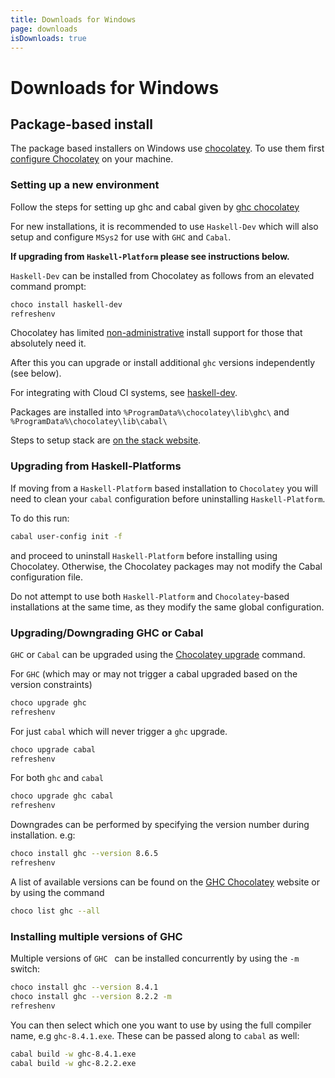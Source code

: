 ```yaml
---
title: Downloads for Windows
page: downloads
isDownloads: true
---
```


# Downloads for Windows

## Package-based install

The package based installers on Windows use [chocolatey](https://chocolatey.org).
To use them first [configure Chocolatey](https://chocolatey.org/install) on your machine.

### Setting up a new environment

Follow the steps for setting up ghc and cabal given by [ghc chocolatey](https://chocolatey.org/packages/ghc)

For new installations, it is recommended to use `Haskell-Dev` which will also setup and configure `MSys2` for use with `GHC` and `Cabal`.

**If upgrading from `Haskell-Platform` please see instructions below.**

`Haskell-Dev` can be installed from Chocolatey as follows from an elevated command prompt:

```bash
choco install haskell-dev
refreshenv
```

Chocolatey has limited [non-administrative](https://chocolatey.org/docs/installation#non-administrative-install) install support for those that absolutely need it.

After this you can upgrade or install additional `ghc` versions independently (see below).

For integrating with Cloud CI systems, see [haskell-dev](https://hub.zhox.com/posts/introducing-haskell-dev/). 

Packages are installed into `%ProgramData%\chocolatey\lib\ghc\` and `%ProgramData%\chocolatey\lib\cabal\`

Steps to setup stack are [on the stack website](https://docs.haskellstack.org/en/stable/install_and_upgrade/#ubuntu).

### Upgrading from Haskell-Platforms

If moving from a `Haskell-Platform` based installation to `Chocolatey` you will need to clean your `cabal` configuration before uninstalling `Haskell-Platform`.

To do this run:
```bash
cabal user-config init -f
```

and proceed to uninstall `Haskell-Platform` before installing using Chocolatey. Otherwise, the Chocolatey packages may not modify the Cabal configuration file.

Do not attempt to use both `Haskell-Platform` and `Chocolatey`-based installations at the same time, as they modify the same global configuration.

### Upgrading/Downgrading GHC or Cabal

`GHC` or `Cabal` can be upgraded using the [Chocolatey upgrade](https://chocolatey.org/docs/commandsupgrade) command.

For `GHC` (which may or may not trigger a cabal upgraded based on the version constraints)

```bash
choco upgrade ghc
refreshenv
```

For just `cabal` which will never trigger a `ghc` upgrade.
```bash
choco upgrade cabal
refreshenv
```

For both `ghc` and `cabal`

```bash
choco upgrade ghc cabal
refreshenv
```

Downgrades can be performed by specifying the version number during installation. e.g:

```bash
choco install ghc --version 8.6.5
refreshenv
```

A list of available versions can be found on the [GHC Chocolatey](https://chocolatey.org/packages/ghc) website or by
using the command

```bash
choco list ghc --all
```

### Installing multiple versions of GHC

Multiple versions of `GHC ` can be installed concurrently by using the `-m` switch:

```bash
choco install ghc --version 8.4.1
choco install ghc --version 8.2.2 -m
refreshenv
```

You can then select which one you want to use by using the full compiler name, e.g `ghc-8.4.1.exe`.
These can be passed along to `cabal` as well:

```bash
cabal build -w ghc-8.4.1.exe
cabal build -w ghc-8.2.2.exe
```
